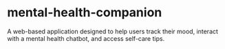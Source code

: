 # mental-health-companion
A web-based application designed to help users track their mood, interact with a mental health chatbot, and access self-care tips.
